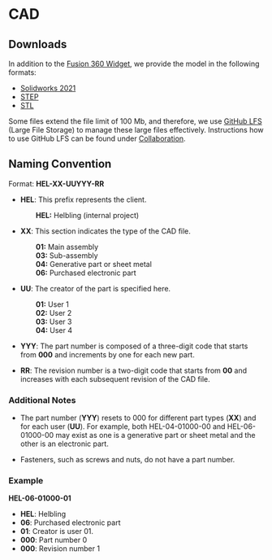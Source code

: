 # CAD 

## Downloads

In addition to the [Fusion 360 Widget](https://helbling1.autodesk360.com/shares/public/SHd38bfQT1fb47330c991becce5c90f0ce5e), we provide the model in the following formats:

- [Solidworks 2021](https://github.com/Helbling-Technik/HelMoRo/tree/5-upload-and-order-cad-files/cad/solidworks) 
- [STEP](https://github.com/Helbling-Technik/HelMoRo/tree/5-upload-and-order-cad-files/cad/step) 
- [STL](https://github.com/Helbling-Technik/HelMoRo/tree/5-upload-and-order-cad-files/cad/stl) 

Some files extend the file limit of 100 Mb, and therefore, we use [GitHub LFS](https://git-lfs.com/) (Large File Storage) to manage these large files effectively. Instructions how to use GitHub LFS can be found under [Collaboration](../../collaboration#accessing-the-repository).


## Naming Convention


Format: **HEL-XX-UUYYY-RR**

- **HEL**: This prefix represents the client.
    <div style="margin-left: 20px;">
        <strong>&nbsp;&nbsp;&nbsp;HEL:</strong> Helbling (internal project)<br>
    </div>


- **XX**: This section indicates the type of the CAD file.
    <div style="margin-left: 20px;">
        <strong>&nbsp;&nbsp;&nbsp;01:</strong> Main assembly<br>
        <strong>&nbsp;&nbsp;&nbsp;03:</strong> Sub-assembly<br>
        <strong>&nbsp;&nbsp;&nbsp;04:</strong> Generative part or sheet metal<br>
        <strong>&nbsp;&nbsp;&nbsp;06:</strong> Purchased electronic part
    </div>


- **UU**: The creator of the part is specified here. 
  <div style="margin-left: 20px;">
        <strong>&nbsp;&nbsp;&nbsp;01:</strong> User 1<br>
        <strong>&nbsp;&nbsp;&nbsp;02:</strong> User 2<br>
        <strong>&nbsp;&nbsp;&nbsp;03:</strong> User 3<br>
        <strong>&nbsp;&nbsp;&nbsp;04:</strong> User 4<br>
    </div>

- **YYY**: The part number is composed of a three-digit code that starts from **000** and increments by one for each new part.

- **RR**: The revision number is a two-digit code that starts from **00** and increases with each subsequent revision of the CAD file.

### Additional Notes

- The part number (**YYY**) resets to 000 for different part types (**XX**) and for each user (**UU**). For example, both HEL-04-01000-00 and HEL-06-01000-00 may exist as one is a generative part or sheet metal and the other is an electronic part.

- Fasteners, such as screws and nuts, do not have a part number.

### Example

**HEL-06-01000-01**

- **HEL**: Helbling
- **06**: Purchased electronic part
- **01**: Creator is user 01.
- **000**: Part number 0
- **000**: Revision number 1





